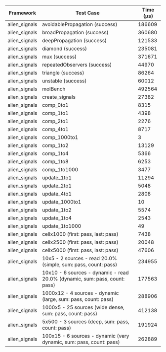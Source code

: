 | Framework | Test Case | Time (μs) |
| --- | --- | --- |
| alien_signals | avoidablePropagation (success) | 186609 |
| alien_signals | broadPropagation (success) | 360680 |
| alien_signals | deepPropagation (success) | 121533 |
| alien_signals | diamond (success) | 235081 |
| alien_signals | mux (success) | 371671 |
| alien_signals | repeatedObservers (success) | 44970 |
| alien_signals | triangle (success) | 86264 |
| alien_signals | unstable (success) | 60012 |
| alien_signals | molBench | 492564 |
| alien_signals | create_signals | 27382 |
| alien_signals | comp_0to1 | 8315 |
| alien_signals | comp_1to1 | 4398 |
| alien_signals | comp_2to1 | 2276 |
| alien_signals | comp_4to1 | 8717 |
| alien_signals | comp_1000to1 | 3 |
| alien_signals | comp_1to2 | 13129 |
| alien_signals | comp_1to4 | 5366 |
| alien_signals | comp_1to8 | 6253 |
| alien_signals | comp_1to1000 | 3477 |
| alien_signals | update_1to1 | 11294 |
| alien_signals | update_2to1 | 5048 |
| alien_signals | update_4to1 | 2808 |
| alien_signals | update_1000to1 | 10 |
| alien_signals | update_1to2 | 5574 |
| alien_signals | update_1to4 | 2543 |
| alien_signals | update_1to1000 | 49 |
| alien_signals | cellx1000 (first: pass, last: pass) | 7438 |
| alien_signals | cellx2500 (first: pass, last: pass) | 20048 |
| alien_signals | cellx5000 (first: pass, last: pass) | 47606 |
| alien_signals | 10x5 - 2 sources - read 20.0% (simple, sum: pass, count: pass) | 234955 |
| alien_signals | 10x10 - 6 sources - dynamic - read 20.0% (dynamic, sum: pass, count: pass) | 177563 |
| alien_signals | 1000x12 - 4 sources - dynamic (large, sum: pass, count: pass) | 288906 |
| alien_signals | 1000x5 - 25 sources (wide dense, sum: pass, count: pass) | 412138 |
| alien_signals | 5x500 - 3 sources (deep, sum: pass, count: pass) | 191924 |
| alien_signals | 100x15 - 6 sources - dynamic (very dynamic, sum: pass, count: pass) | 262889 |
